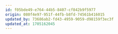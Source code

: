 ```yaml
---
id: f05bde49-e764-44b5-8407-cf842b9f5977
origin: 080f4e97-951f-44fb-b8fd-74561b416015
updated_by: 73686ab2-fd43-4959-9059-d98159f3ec3f
updated_at: 1705162045
---
```

